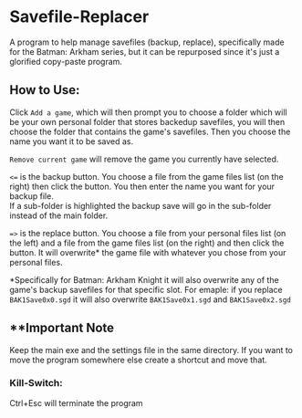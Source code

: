 # Savefile-Replacer
A program to help manage savefiles (backup, replace), specifically made for the Batman: Arkham series, but it can be repurposed since it's just a glorified copy-paste program.

## How to Use:

Click `Add a game`, which will then prompt you to choose a folder which will be your own personal folder that stores backedup savefiles, you will then choose the folder that contains the game's savefiles. Then you choose the name you want it to be saved as.

`Remove current game` will remove the game you currently have selected.

`<=` is the backup button. You choose a file from the game files list (on the right) then click the button. You then enter the name you want for your backup file.  
If a sub-folder is highlighted the backup save will go in the sub-folder instead of the
main folder.

`=>` is the replace button. You choose a file from your personal files list (on the left) and a file from the game files list (on the right) and then click the button. It will overwrite* the game file with whatever you chose from your personal files.

\*Specifically for Batman: Arkham Knight it will also overwrite any of the game's backup savefiles for that specific slot. 
For emaple: if you replace `BAK1Save0x0.sgd` it will also overwrite `BAK1Save0x1.sgd` and `BAK1Save0x2.sgd`

## \*\*Important Note
Keep the main exe and the settings file in the same directory.
If you want to move the program somewhere else create a shortcut and move that.

### Kill-Switch:
Ctrl+Esc will terminate the program
